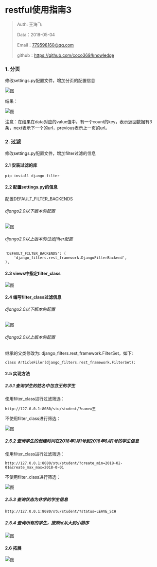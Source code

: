
# restful使用指南3

>Auth: 王海飞
>
>Data：2018-05-04
>
>Email：779598160@qq.com
>
>github：https://github.com/coco369/knowledge 


### 1. 分页

修改settings.py配置文件，增加分页的配置信息

![图](../images/django_rest_page.png)

结果：

![图](../images/django_rest_render.png)

注意：在结果在data对应的value值中，有一个count的key，表示返回数据有3条，next表示下一个的url，previous表示上一页的url。


### 2. 过滤

修改settings.py配置文件，增加filter过滤的信息

#### 2.1 安装过滤的库

```
pip install django-filter
```

#### 2.2 配置settings.py的信息

配置DEFAULT_FILTER_BACKENDS

###### django2.0以下版本的配置

![图](../images/django_rest_filter.png)

###### django2.0以上版本的过滤filter配置

    'DEFAULT_FILTER_BACKENDS': (
        'django_filters.rest_framework.DjangoFilterBackend',
    ),

#### 2.3 views中指定filter_class

![图](../images/django_rest_view_filters.png)

#### 2.4 编写filter_class过滤信息

###### django2.0以下版本的配置

![图](../images/django_rest_filters_class.png)

###### django2.0以上版本的配置

继承的父类修改为: django_filters.rest_framework.FilterSet，如下:

	class ArticleFiler(django_filters.rest_framework.FilterSet):


#### 2.5 实现方法

##### 2.5.1 查询学生的姓名中包含王的学生
	
使用filter_class进行过滤筛选：

	http://127.0.0.1:8080/stu/student/?name=王

不使用filter_class进行筛选：

![图](../images/django_rest_queryset_filter_contains.png)


##### 2.5.2 查询学生的创建时间在2018年1月1号到2018年6月1号的学生信息

使用filter_class进行过滤筛选：

	http://127.0.0.1:8080/stu/student/?create_min=2018-02-01&create_max_max=2018-0-01

不使用filter_class进行筛选：

![图](../images/django_rest_queryset_filter_times.png)

##### 2.5.3 查询状态为休学的学生信息

	http://127.0.0.1:8080/stu/student/?status=LEAVE_SCH

##### 2.5.4 查询所有的学生，按照id从大到小排序

![图](../images/django_rest_query_order.png)

#### 2.6 拓展

![图](../images/restframework_retrive_delete.png)


